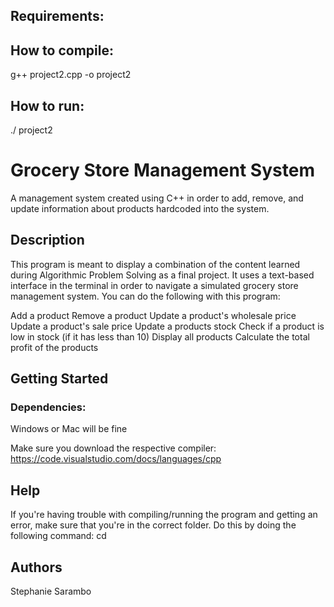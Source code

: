 ## Requirements:

## How to compile:

g++ project2.cpp -o project2

## How to run:

./ project2

# Grocery Store Management System

A management system created using C++ in order to add, remove, and update information about products hardcoded into the system.

## Description

This program is meant to display a combination of the content learned during Algorithmic Problem Solving as a final project. It uses a text-based interface in the terminal in order to navigate a simulated grocery store management system. You can do the following with this program:

Add a product
Remove a product
Update a product's wholesale price
Update a product's sale price
Update a products stock
Check if a product is low in stock (if it has less than 10)
Display all products
Calculate the total profit of the products

## Getting Started

### Dependencies:

Windows or Mac will be fine

Make sure you download the respective compiler: https://code.visualstudio.com/docs/languages/cpp

## Help

If you're having trouble with compiling/running the program and getting an error, make sure that you're in the correct folder. Do this by doing the following command: cd

## Authors

Stephanie Sarambo
